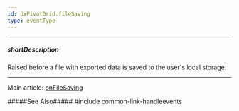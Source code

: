 ```yaml
---
id: dxPivotGrid.fileSaving
type: eventType
---
```

---
##### shortDescription
Raised before a file with exported data is saved to the user's local storage.

---
Main article: [onFileSaving](/api-reference/10%20UI%20Widgets/dxPivotGrid/1%20Configuration/onFileSaving.md '/Documentation/ApiReference/UI_Widgets/dxPivotGrid/Configuration/#onFileSaving')

#####See Also#####
#include common-link-handleevents